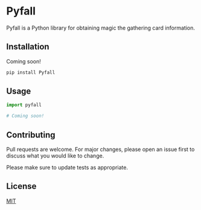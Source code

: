 # Pyfall

Pyfall is a Python library for obtaining magic the gathering card information.

## Installation

Coming soon!

```bash
pip install Pyfall
```

## Usage

```python
import pyfall

# Coming soon!

```

## Contributing

Pull requests are welcome. For major changes, please open an issue first
to discuss what you would like to change.

Please make sure to update tests as appropriate.

## License

[MIT](https://choosealicense.com/licenses/mit/)